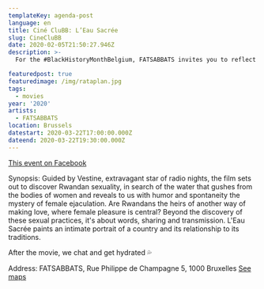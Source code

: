```yaml
---
templateKey: agenda-post
language: en
title: Ciné CluBB: L’Eau Sacrée
slug: CineCluBB
date: 2020-02-05T21:50:27.946Z
description: >-
  For the #BlackHistoryMonthBelgium, FATSABBATS invites you to reflect on the decolonization of sexuality around a screening of the superb film to ((re-)) keep: L’Eau Sacrée by Olivier Jourdain.

featuredpost: true
featuredimage: /img/rataplan.jpg
tags:
  - movies
year: '2020'
artists:
  - FATSABBATS
location: Brussels
datestart: 2020-03-22T17:00:00.000Z
dateend: 2020-03-22T19:30:00.000Z
---
```

[This event on Facebook](https://www.facebook.com/events/652389205519203/)

Synopsis:
Guided by Vestine, extravagant star of radio nights, the film sets out to discover Rwandan sexuality, in search of the water that gushes from the bodies of women and reveals to us with humor and spontaneity the mystery of female ejaculation.
Are Rwandans the heirs of another way of making love, where female pleasure is central? Beyond the discovery of these sexual practices, it's about words, sharing and transmission.
L'Eau Sacrée paints an intimate portrait of a country and its relationship to its traditions.

After the movie, we chat and get hydrated 💦

Address: FATSABBATS, Rue Philippe de Champagne 5, 1000 Bruxelles [See maps](https://goo.gl/maps/fRmRW6RtoArwWefM7)
